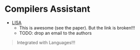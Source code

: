 # Compilers Assistant

- [LISA](http://marcel.unimb.si/lisa)
  - This is awesome (see the paper). But the link is broken!!!
  - TODO: drop an email to the authors
> Integrated with Languages!!!